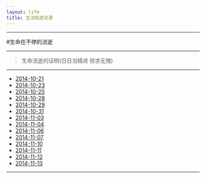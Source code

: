 ```yaml
---
layout: life
title: 生活轨迹记录
---
```


-----------------------------------------------

#生命在不停的流逝

******
> 生命流逝的证明(日日当精进 但求无愧)

******

* [2014-10-21](/life/2014/10/2014-10-21.html)
* [2014-10-23](/life/2014/10/2014-10-23.html)
* [2014-10-25](/life/2014/10/2014-10-25.html)
* [2014-10-28](/life/2014/10/2014-10-28.html)
* [2014-10-29](/life/2014/10/2014-10-29.html)
* [2014-10-31](/life/2014/10/2014-10-31.html)
* [2014-11-03](/life/2014/10/2014-11-03.html)
* [2014-11-04](/life/2014/10/2014-11-04.html)
* [2014-11-06](/life/2014/10/2014-11-06.html)
* [2014-11-07](/life/2014/10/2014-11-07.html)
* [2014-11-10](/life/2014/10/2014-11-10.html)
* [2014-11-11](/life/2014/10/2014-11-11.html)
* [2014-11-12](/life/2014/10/2014-11-12.html)
* [2014-11-13](/life/2014/10/2014-11-13.html)

******

